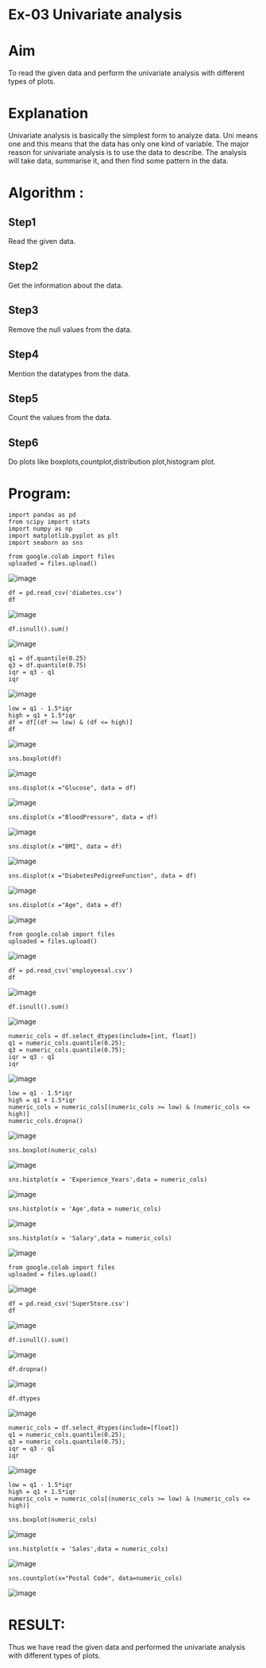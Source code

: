 # Ex-03 Univariate analysis

# Aim
To read the given data and perform the univariate analysis with different types of plots.

# Explanation
Univariate analysis is basically the simplest form to analyze data. Uni means one and this means that the data has only one kind of variable. The major reason for univariate analysis is to use the data to describe. The analysis will take data, summarise it, and then find some pattern in the data.

# Algorithm :
## Step1
Read the given data.

## Step2
Get the information about the data.

## Step3
Remove the null values from the data.

## Step4
Mention the datatypes from the data.

## Step5
Count the values from the data.

## Step6
Do plots like boxplots,countplot,distribution plot,histogram plot.

# Program:
```
import pandas as pd
from scipy import stats
import numpy as np
import matplotlib.pyplot as plt
import seaborn as sns
```

```
from google.colab import files
uploaded = files.upload()
```
![image](https://github.com/Vaish-1011/ODD2023-DataScience-Ex-03/assets/135130074/8f5e780e-6f41-4b35-8c09-9a9097fcdc0a)
```
df = pd.read_csv('diabetes.csv')
df
```
![image](https://github.com/Vaish-1011/ODD2023-DataScience-Ex-03/assets/135130074/681341b9-f544-404e-aebb-bd7a40fe0d95)

```
df.isnull().sum()
```
![image](https://github.com/Vaish-1011/ODD2023-DataScience-Ex-03/assets/135130074/33227d64-bb63-4af4-9ecd-e160317b93c1)

```
q1 = df.quantile(0.25)
q3 = df.quantile(0.75)
iqr = q3 - q1
iqr
```
![image](https://github.com/Vaish-1011/ODD2023-DataScience-Ex-03/assets/135130074/dbdd2e01-33ed-4a22-bcd4-904cf3971b6e)

```
low = q1 - 1.5*iqr
high = q1 + 1.5*iqr
df = df[(df >= low) & (df <= high)]
df
```
![image](https://github.com/Vaish-1011/ODD2023-DataScience-Ex-03/assets/135130074/445bb098-872e-4081-8bbc-fb19d3d14804)


```
sns.boxplot(df)
```
![image](https://github.com/Vaish-1011/ODD2023-DataScience-Ex-03/assets/135130074/b65daa94-f541-4b22-91be-84e480fdaf39)

```
sns.displot(x ="Glucose", data = df)
```
![image](https://github.com/Vaish-1011/ODD2023-DataScience-Ex-03/assets/135130074/f11ac48c-629b-42ee-b637-156af363c45a)

```
sns.displot(x ="BloodPressure", data = df)
```
![image](https://github.com/Vaish-1011/ODD2023-DataScience-Ex-03/assets/135130074/a28dbad5-b5b4-428a-a053-fc3b4b5846a4)

```
sns.displot(x ="BMI", data = df)
```
![image](https://github.com/Vaish-1011/ODD2023-DataScience-Ex-03/assets/135130074/9f15c4b1-914a-4d64-851c-b900d8b4fadd)

```
sns.displot(x ="DiabetesPedigreeFunction", data = df)
```
![image](https://github.com/Vaish-1011/ODD2023-DataScience-Ex-03/assets/135130074/95b633da-38fb-4c12-af27-616e8e048c7d)

```
sns.displot(x ="Age", data = df)
```
![image](https://github.com/Vaish-1011/ODD2023-DataScience-Ex-03/assets/135130074/7b006225-450b-488a-baec-be0a882efffa)

```
from google.colab import files
uploaded = files.upload()
```
![image](https://github.com/Vaish-1011/ODD2023-DataScience-Ex-03/assets/135130074/673f281e-bce9-4d70-857f-09d58620dfb1)

```
df = pd.read_csv('employeesal.csv')
df
```
![image](https://github.com/Vaish-1011/ODD2023-DataScience-Ex-03/assets/135130074/24c97489-8e6a-4027-9605-0cfcbefe0400)

```
df.isnull().sum()
```
![image](https://github.com/Vaish-1011/ODD2023-DataScience-Ex-03/assets/135130074/f2d92314-dd85-45fd-bd07-e802ef3a8727)

```
numeric_cols = df.select_dtypes(include=[int, float])
q1 = numeric_cols.quantile(0.25);
q3 = numeric_cols.quantile(0.75);
iqr = q3 - q1
iqr
```
![image](https://github.com/Vaish-1011/ODD2023-DataScience-Ex-03/assets/135130074/7aa547c1-4a36-4718-b739-c214f7bc5304)

```
low = q1 - 1.5*iqr
high = q1 + 1.5*iqr
numeric_cols = numeric_cols[(numeric_cols >= low) & (numeric_cols <= high)]
numeric_cols.dropna()
```
![image](https://github.com/Vaish-1011/ODD2023-DataScience-Ex-03/assets/135130074/a2091ffe-1a79-4862-85c9-cd782db19e0d)

```
sns.boxplot(numeric_cols)
```
![image](https://github.com/Vaish-1011/ODD2023-DataScience-Ex-03/assets/135130074/60720920-3038-41e6-90c8-8d265d452f7f)

```
sns.histplot(x = 'Experience_Years',data = numeric_cols)
```
![image](https://github.com/Vaish-1011/ODD2023-DataScience-Ex-03/assets/135130074/43929001-b7ec-41a5-8922-40ff33e7b292)

```
sns.histplot(x = 'Age',data = numeric_cols)
```
![image](https://github.com/Vaish-1011/ODD2023-DataScience-Ex-03/assets/135130074/9109e564-d112-4701-a269-6ae51a6671ad)

```
sns.histplot(x = 'Salary',data = numeric_cols)
```
![image](https://github.com/Vaish-1011/ODD2023-DataScience-Ex-03/assets/135130074/a449e0cd-8718-4af7-b013-cee8b6b2c40d)

```
from google.colab import files
uploaded = files.upload()
```
![image](https://github.com/Vaish-1011/ODD2023-DataScience-Ex-03/assets/135130074/75622348-f807-4022-8986-a5f8fdae78aa)

```
df = pd.read_csv('SuperStore.csv')
df
```
![image](https://github.com/Vaish-1011/ODD2023-DataScience-Ex-03/assets/135130074/c302e1c1-df37-4b54-935a-d1341c685af5)

```
df.isnull().sum()
```
![image](https://github.com/Vaish-1011/ODD2023-DataScience-Ex-03/assets/135130074/f12d9953-8e19-49a2-b832-1806f5b2f0fd)

```
df.dropna()
```
![image](https://github.com/Vaish-1011/ODD2023-DataScience-Ex-03/assets/135130074/4e3f84a8-ec7b-434d-b2d2-2dc9a4060613)

```
df.dtypes
```
![image](https://github.com/Vaish-1011/ODD2023-DataScience-Ex-03/assets/135130074/954b7688-aa1b-4cd0-85b1-d82b46f461a0)

```
numeric_cols = df.select_dtypes(include=[float])
q1 = numeric_cols.quantile(0.25);
q3 = numeric_cols.quantile(0.75);
iqr = q3 - q1
iqr
```
![image](https://github.com/Vaish-1011/ODD2023-DataScience-Ex-03/assets/135130074/dd61c574-652c-498c-ab96-db93970a8ba2)

```
low = q1 - 1.5*iqr
high = q1 + 1.5*iqr
numeric_cols = numeric_cols[(numeric_cols >= low) & (numeric_cols <= high)]
```

```
sns.boxplot(numeric_cols)
```
![image](https://github.com/Vaish-1011/ODD2023-DataScience-Ex-03/assets/135130074/4aa63367-b85b-4aa1-9378-29d1a8adf3a6)

```
sns.histplot(x = 'Sales',data = numeric_cols)
```
![image](https://github.com/Vaish-1011/ODD2023-DataScience-Ex-03/assets/135130074/6e234b34-f8bf-45d0-bc92-94b721f78b85)

```
sns.countplot(x="Postal Code", data=numeric_cols)
```
![image](https://github.com/Vaish-1011/ODD2023-DataScience-Ex-03/assets/135130074/74bf18cb-8a8b-4826-a6f7-841a56eabf84)

# RESULT:
Thus we have read the given data and performed the univariate analysis with different types of plots.
